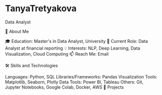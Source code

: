 # TanyaTretyakova
Data Analyst

🌟 About Me

🎓 Education: Master's in Data Analyst, University
🏢 Current Role: Data Analyst at financial reporting
💡 Interests: NLP, Deep Learning, Data Visualization, Cloud Computing
📫 Reach Me: Email

🛠️ Skills and Technologies

Languages: Python, SQL
Libraries/Frameworks: Pandas
Visualization Tools: Matplotlib, Seaborn, Plotly
Data Tools: Power BI, Tableau
Others: Git, Jupyter Notebooks, Google Colab, Docker, AWS
🚀 Projects

